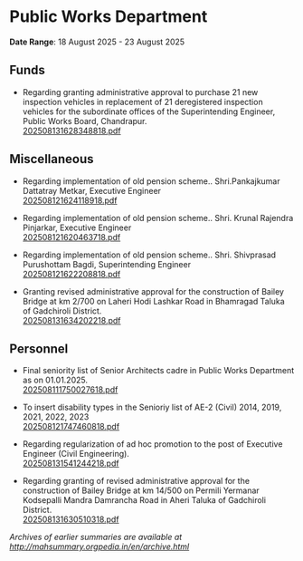 # Public Works Department

**Date Range**: 18 August 2025 - 23 August 2025


## Funds
- Regarding granting administrative approval to purchase 21 new inspection vehicles in replacement of 21 deregistered inspection vehicles for the subordinate offices of the Superintending Engineer, Public Works Board, Chandrapur.\
  [202508131628348818.pdf](https://gr.maharashtra.gov.in/Site/Upload/Government%20Resolutions/English/202508131628348818.pdf)

## Miscellaneous
- Regarding implementation of old pension scheme.. Shri.Pankajkumar Dattatray Metkar, Executive Engineer\
  [202508121624118918.pdf](https://gr.maharashtra.gov.in/Site/Upload/Government%20Resolutions/English/202508121624118918.pdf)

- Regarding implementation of old pension scheme.. Shri. Krunal Rajendra Pinjarkar, Executive Engineer\
  [202508121620463718.pdf](https://gr.maharashtra.gov.in/Site/Upload/Government%20Resolutions/English/202508121620463718.pdf)

- Regarding implementation of old pension scheme.. Shri. Shivprasad Purushottam Bagdi, Superintending Engineer\
  [202508121622208818.pdf](https://gr.maharashtra.gov.in/Site/Upload/Government%20Resolutions/English/202508121622208818.pdf)

- Granting revised administrative approval for the construction of Bailey Bridge at km 2/700 on Laheri Hodi Lashkar Road in Bhamragad Taluka of Gadchiroli District.\
  [202508131634202218.pdf](https://gr.maharashtra.gov.in/Site/Upload/Government%20Resolutions/English/202508131634202218.pdf)

## Personnel
- Final seniority list of Senior Architects cadre in Public Works Department as on 01.01.2025.\
  [202508111750027618.pdf](https://gr.maharashtra.gov.in/Site/Upload/Government%20Resolutions/English/202508111750027618.pdf)

- To insert disability types in the Senioriy list of AE-2 (Civil) 2014, 2019, 2021, 2022, 2023\
  [202508121747460818.pdf](https://gr.maharashtra.gov.in/Site/Upload/Government%20Resolutions/English/202508121747460818.pdf)

- Regarding regularization of ad hoc promotion to the post of Executive Engineer (Civil Engineering).\
  [202508131541244218.pdf](https://gr.maharashtra.gov.in/Site/Upload/Government%20Resolutions/English/202508131541244218.pdf)

- Regarding granting of revised administrative approval for the construction of Bailey Bridge at km 14/500 on Permili Yermanar Kodsepalli Mandra Damrancha Road in Aheri Taluka of Gadchiroli District.\
  [202508131630510318.pdf](https://gr.maharashtra.gov.in/Site/Upload/Government%20Resolutions/English/202508131630510318.pdf)


*Archives of earlier summaries are available at http://mahsummary.orgpedia.in/en/archive.html*